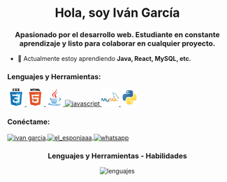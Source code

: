 <h1 align="center">Hola, soy Iván García</h1>
<h3 align="center">Apasionado por el desarrollo web. Estudiante en constante aprendizaje y listo para colaborar en cualquier proyecto.</h3>

- 🌱 Actualmente estoy aprendiendo **Java, React, MySQL, etc.**

<h3 align="left">Lenguajes y Herramientas:</h3>
<p align="left"> 
  <a href="https://www.w3schools.com/css/" target="_blank" rel="noreferrer"> 
    <img src="https://raw.githubusercontent.com/devicons/devicon/master/icons/css3/css3-original-wordmark.svg" alt="css3" width="40" height="40"/> 
  </a> 
  <a href="https://www.w3.org/html/" target="_blank" rel="noreferrer"> 
    <img src="https://raw.githubusercontent.com/devicons/devicon/master/icons/html5/html5-original-wordmark.svg" alt="html5" width="40" height="40"/> 
  </a> 
  <a href="https://www.java.com" target="_blank" rel="noreferrer"> 
    <img src="https://raw.githubusercontent.com/devicons/devicon/master/icons/java/java-original.svg" alt="java" width="40" height="40"/> 
  </a> 
  <a href="https://developer.mozilla.org/en-US/docs/Web/JavaScript" target="_blank" rel="noreferrer"> 
  <img src="https://upload.wikimedia.org/wikipedia/commons/6/6a/JavaScript-logo.png" alt="javascript" width="40" height="40"/> 
</a>
  <a href="https://www.mysql.com/" target="_blank" rel="noreferrer"> 
    <img src="https://raw.githubusercontent.com/devicons/devicon/master/icons/mysql/mysql-original-wordmark.svg" alt="mysql" width="40" height="40"/> 
  </a> 
 
  <a href="https://www.python.org" target="_blank" rel="noreferrer"> 
    <img src="https://raw.githubusercontent.com/devicons/devicon/master/icons/python/python-original.svg" alt="python" width="40" height="40"/> 
  </a> 
</p>

<h3 align="left">Conéctame:</h3>
<p align="left">
  <a href="https://linkedin.com/in/ivan-garcia" target="blank">
    <img align="center" src="https://raw.githubusercontent.com/rahuldkjain/github-profile-readme-generator/master/src/images/icons/Social/linked-in-alt.svg" alt="ivan garcia" height="30" width="40" />
  </a>
  <a href="https://instagram.com/el_esponjaaa" target="blank">
    <img align="center" src="https://raw.githubusercontent.com/rahuldkjain/github-profile-readme-generator/master/src/images/icons/Social/instagram.svg" alt="el_esponjaaa" height="30" width="40" />
  </a>
  <a href="https://wa.me/59891032377" target="blank">
    <img align="center" src="https://upload.wikimedia.org/wikipedia/commons/6/6b/WhatsApp.svg" alt="whatsapp" height="40" width="40" />
  </a>
</p>

<h3 align="center">Lenguajes y Herramientas - Habilidades</h3>
<p align="center">
  <img src="https://github-readme-stats.vercel.app/api/top-langs/?username=ivancodejav&layout=compact&theme=radical&card_width=400&border_radius=50%" alt="lenguajes" />
</p>
